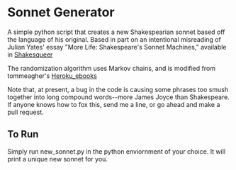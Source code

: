 # Sonnet Generator

A simple python script that creates a new Shakespearian sonnet based off the language of his original. Based in part on an intentional misreading of Julian Yates' essay "More Life: Shakespeare's Sonnet Machines," available in [Shakesqueer](https://www.dukeupress.edu/Shakesqueer/)

The randomization algorithm uses Markov chains, and is modified from tommeagher's [Heroku_ebooks](https://github.com/tommeagher/heroku_ebooks)

Note that, at present, a bug in the code is causing some phrases too smush together into long compound words--more James Joyce than Shakespeare. If anyone knows how to fox this, send me a line, or go ahead and make a pull request.

## To Run

Simply run new_sonnet.py in the python enviornment of your choice. It will print a unique new sonnet for you.